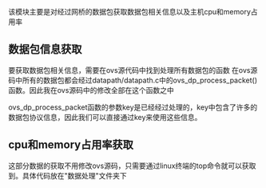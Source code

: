 该模块主要是对经过网桥的数据包获取数据包相关信息以及主机cpu和memory占用率

数据包信息获取
---------------------

要获取数据包相关信息，需要在ovs源代码中找到处理所有数据包的函数
在ovs源码中所有的数据包都会经过datapath/datapath.c中的ovs_dp_process_packet()函数。因此我在ovs源码中的修改全部在这个函数之中

ovs_dp_process_packet函数的参数key是已经经过处理的，key中包含了许多的数据包协议信息，因此我们可以直接通过key来使用这些信息。


cpu和memory占用率获取
---------------------

这部分数据的获取不用修改ovs源码，只需要通过linux终端的top命令就可以获取到。具体代码放在"数据处理"文件夹下